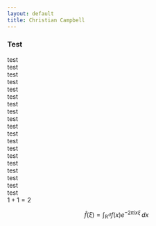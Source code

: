 ```yaml
---
layout: default
title: Christian Campbell
---
```


### Test  
test  
test  
test  
test  
test  
test  
test  
test  
test  
test  
test  
test  
test  
test  
test  
test  
test  
test  
test  
$1 + 1 = 2$

$$ \widehat{f}(\xi) = \int_{\mathbb{R}^d} f(x) e^{-2\pi i x \xi}\,dx$$
